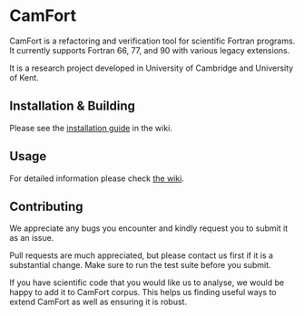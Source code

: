 # CamFort

CamFort is a refactoring and verification tool for scientific Fortran programs.
It currently supports Fortran 66, 77, and 90 with various legacy extensions.

It is a research project developed in University of Cambridge and University of Kent.

## Installation & Building

Please see the
[installation guide](https://github.com/camfort/camfort/wiki/Installation-Guide)
in the wiki.

## Usage

For detailed information please check
[the wiki](https://github.com/camfort/camfort/wiki).

## Contributing

We appreciate any bugs you encounter and kindly request you to submit it as an
issue.

Pull requests are much appreciated, but please contact us first if it is a
substantial change. Make sure to run the test suite before you submit.

If you have scientific code that you would like us to analyse, we would be happy
to add it to CamFort corpus. This helps us finding useful ways to extend CamFort
as well as ensuring it is robust.
